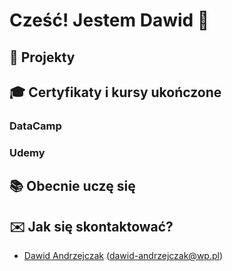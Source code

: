 # Cześć! Jestem Dawid 👋
## 🔧 Projekty
## 🎓 Certyfikaty i kursy ukończone
### DataCamp

### Udemy

## 📚 Obecnie uczę się

## ✉️ Jak się skontaktować?
- [Dawid Andrzejczak](https://www.linkedin.com/in/dawid-andrzejczak-184353216/)
(dawid-andrzejczak@wp.pl)
